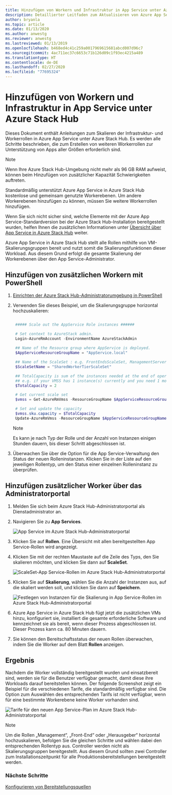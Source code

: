 ```yaml
---
title: Hinzufügen von Workern und Infrastruktur in App Service unter Azure Stack Hub
description: Detaillierter Leitfaden zum Aktualisieren von Azure App Service in Azure Stack Hub
author: bryanla
ms.topic: article
ms.date: 01/13/2020
ms.author: anwestg
ms.reviewer: anwestg
ms.lastreviewed: 01/13/2019
ms.openlocfilehash: b468ed4c41c259a0017969615681abcd007d96c7
ms.sourcegitcommit: 4ac711ec37c6653c71b126d09c1f93ec4215a489
ms.translationtype: HT
ms.contentlocale: de-DE
ms.lasthandoff: 02/27/2020
ms.locfileid: "77695324"
---
```

# <a name="add-workers-and-infrastructure-in-azure-app-service-on-azure-stack-hub"></a>Hinzufügen von Workern und Infrastruktur in App Service unter Azure Stack Hub

Dieses Dokument enthält Anleitungen zum Skalieren der Infrastruktur- und Workerrollen in Azure App Service unter Azure Stack Hub. Es werden alle Schritte beschrieben, die zum Erstellen von weiteren Workerrollen zur Unterstützung von Apps aller Größen erforderlich sind.

> [!NOTE]
> Wenn Ihre Azure Stack Hub-Umgebung nicht mehr als 96 GB RAM aufweist, können beim Hinzufügen von zusätzlicher Kapazität Schwierigkeiten auftreten.

Standardmäßig unterstützt Azure App Service in Azure Stack Hub kostenlose und gemeinsam genutzte Workerebenen. Um andere Workerebenen hinzufügen zu können, müssen Sie weitere Workerrollen hinzufügen.

Wenn Sie sich nicht sicher sind, welche Elemente mit der Azure App Service-Standardversion bei der Azure Stack Hub-Installation bereitgestellt wurden, helfen Ihnen die zusätzlichen Informationen unter [Übersicht über App Service in Azure Stack Hub](azure-stack-app-service-overview.md) weiter.

Azure App Service in Azure Stack Hub stellt alle Rollen mithilfe von VM-Skalierungsgruppen bereit und nutzt somit die Skalierungsfunktionen dieser Workload. Aus diesem Grund erfolgt die gesamte Skalierung der Workerebenen über den App Service-Administrator.

## <a name="add-additional-workers-with-powershell"></a>Hinzufügen von zusätzlichen Workern mit PowerShell

1. [Einrichten der Azure Stack Hub-Administratorumgebung in PowerShell](azure-stack-powershell-configure-admin.md)

2. Verwenden Sie dieses Beispiel, um die Skalierungsgruppe horizontal hochzuskalieren:
   ```powershell
   
    ##### Scale out the AppService Role instances ######
   
    # Set context to AzureStack admin.
    Login-AzureRmAccount -EnvironmentName AzureStackAdmin
                                                 
    ## Name of the Resource group where AppService is deployed.
    $AppServiceResourceGroupName = "AppService.local"

    ## Name of the ScaleSet : e.g. FrontEndsScaleSet, ManagementServersScaleSet, PublishersScaleSet , LargeWorkerTierScaleSet,      MediumWorkerTierScaleSet, SmallWorkerTierScaleSet, SharedWorkerTierScaleSet
    $ScaleSetName = "SharedWorkerTierScaleSet"

    ## TotalCapacity is sum of the instances needed at the end of operation. 
    ## e.g. if your VMSS has 1 instance(s) currently and you need 1 more the TotalCapacity should be set to 2
    $TotalCapacity = 2  

    # Get current scale set
    $vmss = Get-AzureRmVmss -ResourceGroupName $AppServiceResourceGroupName -VMScaleSetName $ScaleSetName

    # Set and update the capacity
    $vmss.sku.capacity = $TotalCapacity
    Update-AzureRmVmss -ResourceGroupName $AppServiceResourceGroupName -Name $ScaleSetName -VirtualMachineScaleSet $vmss 
   ```    

   > [!NOTE]
   > Es kann je nach Typ der Rolle und der Anzahl von Instanzen einigen Stunden dauern, bis dieser Schritt abgeschlossen ist.
   >
   >

3. Überwachen Sie über die Option für die App Service-Verwaltung den Status der neuen Rolleninstanzen. Klicken Sie in der Liste auf den jeweiligen Rollentyp, um den Status einer einzelnen Rolleninstanz zu überprüfen.

## <a name="add-additional-workers-using-the-administrator-portal"></a>Hinzufügen zusätzlicher Worker über das Administratorportal

1. Melden Sie sich beim Azure Stack Hub-Administratorportal als Dienstadministrator an.

2. Navigieren Sie zu **App Services**.

    ![App Service im Azure Stack Hub-Administratorportal](media/azure-stack-app-service-add-worker-roles/image01.png)

3. Klicken Sie auf **Rollen**. Eine Übersicht mit allen bereitgestellten App Service-Rollen wird angezeigt.

4. Klicken Sie mit der rechten Maustaste auf die Zeile des Typs, den Sie skalieren möchten, und klicken Sie dann auf **ScaleSet**.

    ![ScaleSet-App Service-Rollen im Azure Stack Hub-Administratorportal](media/azure-stack-app-service-add-worker-roles/image02.png)

5. Klicken Sie auf **Skalierung**, wählen Sie die Anzahl der Instanzen aus, auf die skaliert werden soll, und klicken Sie dann auf **Speichern**.

    ![Festlegen von Instanzen für die Skalierung in App Service-Rollen im Azure Stack Hub-Administratorportal](media/azure-stack-app-service-add-worker-roles/image03.png)

6. Azure App Service in Azure Stack Hub fügt jetzt die zusätzlichen VMs hinzu, konfiguriert sie, installiert die gesamte erforderliche Software und kennzeichnet sie als bereit, wenn dieser Prozess abgeschlossen ist. Dieser Prozess kann ca. 80 Minuten dauern.

7. Sie können den Bereitschaftsstatus der neuen Rollen überwachen, indem Sie die Worker auf dem Blatt **Rollen** anzeigen.

## <a name="result"></a>Ergebnis

Nachdem die Worker vollständig bereitgestellt wurden und einsatzbereit sind, werden sie für die Benutzer verfügbar gemacht, damit diese ihre Workloads darauf bereitstellen können. Der folgende Screenshot zeigt ein Beispiel für die verschiedenen Tarife, die standardmäßig verfügbar sind. Die Option zum Auswählen des entsprechenden Tarifs ist nicht verfügbar, wenn für eine bestimmte Workerebene keine Worker vorhanden sind.

![Tarife für den neuen App Service-Plan im Azure Stack Hub-Administratorportal](media/azure-stack-app-service-add-worker-roles/image04.png)

>[!NOTE]
> Um die Rollen „Management“, „Front-End“ oder „Herausgeber“ horizontal hochzuskalieren, befolgen Sie die gleichen Schritte und wählen dabei den entsprechenden Rollentyp aus. Controller werden nicht als Skalierungsgruppen bereitgestellt. Aus diesem Grund sollten zwei Controller zum Installationszeitpunkt für alle Produktionsbereitstellungen bereitgestellt werden.

### <a name="next-steps"></a>Nächste Schritte

[Konfigurieren von Bereitstellungsquellen](azure-stack-app-service-configure-deployment-sources.md)
